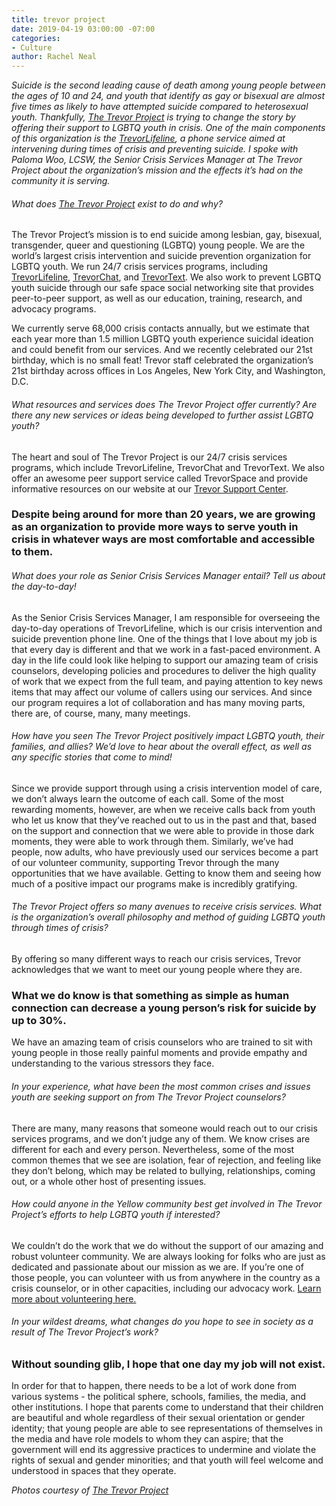 ```yaml
---
title: trevor project
date: 2019-04-19 03:00:00 -07:00
categories:
- Culture
author: Rachel Neal
---
```


_Suicide is the second leading cause of death among young people between the ages of 10 and 24, and youth that identify as gay or bisexual are almost five times as likely to have attempted suicide compared to heterosexual youth. Thankfully, [The Trevor Project](https://www.thetrevorproject.org/#sm.000cws2ec13r3f09spr22m5lp6l4y) is trying to change the story by offering their support to LGBTQ youth in crisis. One of the main components of this organization is the [TrevorLifeline](https://www.thetrevorproject.org/get-help-now/#sm.000cws2ec13r3f09spr22m5lp6l4y), a phone service aimed at intervening during times of crisis and preventing suicide. I spoke with Paloma Woo, LCSW, the Senior Crisis Services Manager at The Trevor Project about the organization’s mission and the effects it’s had on the community it is serving._
 
###### What does [The Trevor Project](https://www.thetrevorproject.org/#sm.000cws2ec13r3f09spr22m5lp6l4y) exist to do and why?   

The Trevor Project’s mission is to end suicide among lesbian, gay, bisexual, transgender, queer and questioning (LGBTQ) young people. We are the world’s largest crisis intervention and suicide prevention organization for LGBTQ youth. We run 24/7 crisis services programs, including [TrevorLifeline](https://www.thetrevorproject.org/get-help-now/#sm.000cws2ec13r3f09spr22m5lp6l4y), [TrevorChat](https://www.thetrevorproject.org/get-help-now/#sm.000cws2ec13r3f09spr22m5lp6l4y), and [TrevorText](https://www.thetrevorproject.org/get-help-now/#sm.000cws2ec13r3f09spr22m5lp6l4y). We also work to prevent LGBTQ youth suicide through our safe space social networking site that provides peer-to-peer support, as well as our education, training, research, and advocacy programs. 

We currently serve 68,000 crisis contacts annually, but we estimate that each year more than 1.5 million LGBTQ youth experience suicidal ideation and could benefit from our services. And we recently celebrated our 21st birthday, which is no small feat! Trevor staff celebrated the organization’s 21st birthday across offices in Los Angeles, New York City, and Washington, D.C.

###### What resources and services does The Trevor Project offer currently? Are there any new services or ideas being developed to further assist LGBTQ youth?  

The heart and soul of The Trevor Project is our 24/7 crisis services programs, which include TrevorLifeline, TrevorChat and TrevorText. We also offer an awesome peer support service called TrevorSpace and provide informative resources on our website at our [Trevor Support Center](https://www.thetrevorproject.org/resources/trevor-support-center/#sm.000cws2ec13r3f09spr22m5lp6l4y). 

### Despite being around for more than 20 years, we are growing as an organization to provide more ways to serve youth in crisis in whatever ways are most comfortable and accessible to them. 

###### What does your role as Senior Crisis Services Manager entail? Tell us about the day-to-day!

As the Senior Crisis Services Manager, I am responsible for overseeing the day-to-day operations of TrevorLifeline, which is our crisis intervention and suicide prevention phone line. One of the things that I love about my job is that every day is different and that we work in a fast-paced environment. A day in the life could look like helping to support our amazing team of crisis counselors, developing policies and procedures to deliver the high quality of work that we expect from the full team, and paying attention to key news items that may affect our volume of callers using our services. And since our program requires a lot of collaboration and has many moving parts, there are, of course, many, many meetings. 

###### How have you seen The Trevor Project positively impact LGBTQ youth, their families, and allies? We’d love to hear about the overall effect, as well as any specific stories that come to mind!

Since we provide support through using a crisis intervention model of care, we don’t always learn the outcome of each call. Some of the most rewarding moments, however, are when we receive calls back from youth who let us know that they’ve reached out to us in the past and that, based on the support and connection that we were able to provide in those dark moments, they were able to work through them. Similarly, we’ve had people, now adults, who have previously used our services become a part of our volunteer community, supporting Trevor through the many opportunities that we have available. Getting to know them and seeing how much of a positive impact our programs make is incredibly gratifying. 

###### The Trevor Project offers so many avenues to receive crisis services. What is the organization’s overall philosophy and method of guiding LGBTQ youth through times of crisis?

By offering so many different ways to reach our crisis services, Trevor acknowledges that we want to meet our young people where they are. 

### What we do know is that something as simple as human connection can decrease a young person’s risk for suicide by up to 30%.

We have an amazing team of crisis counselors who are trained to sit with young people in those really painful moments and provide empathy and understanding to the various stressors they face.  

###### In your experience, what have been the most common crises and issues youth are seeking support on from The Trevor Project counselors?

There are many, many reasons that someone would reach out to our crisis services programs, and we don’t judge any of them. We know crises are different for each and every person. Nevertheless, some of the most common themes that we see are isolation, fear of rejection, and feeling like they don’t belong, which may be related to bullying, relationships, coming out, or a whole other host of presenting issues. 

###### How could anyone in the Yellow community best get involved in The Trevor Project’s efforts to help LGBTQ youth if interested?

We couldn’t do the work that we do without the support of our amazing and robust volunteer community. We are always looking for folks who are just as dedicated and passionate about our mission as we are. If you’re one of those people, you can volunteer with us from anywhere in the country as a crisis counselor, or in other capacities, including our advocacy work. [Learn more about volunteering here.](https://www.thetrevorproject.org/get-involved/volunteer/#sm.000cws2ec13r3f09spr22m5lp6l4y)

###### In your wildest dreams, what changes do you hope to see in society as a result of The Trevor Project’s work?

### Without sounding glib, I hope that one day my job will not exist. 

In order for that to happen, there needs to be a lot of work done from various systems - the political sphere, schools, families, the media, and other institutions. I hope that parents come to understand that their children are beautiful and whole regardless of their sexual orientation or gender identity; that young people are able to see representations of themselves in the media and have role models to whom they can aspire; that the government will end its aggressive practices to undermine and violate the rights of sexual and gender minorities; and that youth will feel welcome and understood in spaces that they operate. 

_Photos courtesy of [The Trevor Project](https://www.thetrevorproject.org/#sm.000cws2ec13r3f09spr22m5lp6l4y)_